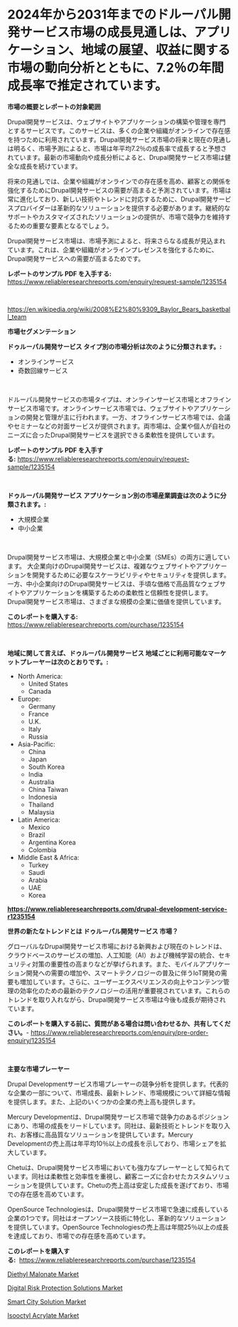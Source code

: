 <p><h1>2024年から2031年までのドルーパル開発サービス市場の成長見通しは、アプリケーション、地域の展望、収益に関する市場の動向分析とともに、7.2％の年間成長率で推定されています。</h1></p><p><strong>市場の概要とレポートの対象範囲</strong></p>
<p><p>Drupal開発サービスは、ウェブサイトやアプリケーションの構築や管理を専門とするサービスです。このサービスは、多くの企業や組織がオンラインで存在感を持つために利用されています。Drupal開発サービス市場の将来と現在の見通しは明るく、市場予測によると、市場は年平均7.2％の成長率で成長すると予想されています。最新の市場動向や成長分析によると、Drupal開発サービス市場は健全な成長を続けています。</p><p>将来の見通しでは、企業や組織がオンラインでの存在感を高め、顧客との関係を強化するためにDrupal開発サービスの需要が高まると予測されています。市場は常に進化しており、新しい技術やトレンドに対応するために、Drupal開発サービスプロバイダーは革新的なソリューションを提供する必要があります。継続的なサポートやカスタマイズされたソリューションの提供が、市場で競争力を維持するための重要な要素となるでしょう。</p><p>Drupal開発サービス市場は、市場予測によると、将来さらなる成長が見込まれています。これは、企業や組織がオンラインプレゼンスを強化するために、Drupal開発サービスへの需要が高まるためです。</p></p>
<p><strong>レポートのサンプル PDF を入手する:</strong> <a href="https://www.reliableresearchreports.com/enquiry/request-sample/1235154">https://www.reliableresearchreports.com/enquiry/request-sample/1235154</a></p>
<p>&nbsp;</p>
<p><a href="https://en.wikipedia.org/wiki/2008%E2%80%9309_Baylor_Bears_basketball_team">https://en.wikipedia.org/wiki/2008%E2%80%9309_Baylor_Bears_basketball_team</a></p>
<p><strong>市場セグメンテーション</strong></p>
<p><strong>ドゥルーパル開発サービス タイプ別の市場分析は次のように分類されます。:</strong></p>
<p><ul><li>オンラインサービス</li><li>奇数回線サービス</li></ul></p>
<p>&nbsp;</p>
<p><p>ドルーパル開発サービスの市場タイプは、オンラインサービス市場とオフラインサービス市場です。オンラインサービス市場では、ウェブサイトやアプリケーションの開発と管理が主に行われます。一方、オフラインサービス市場では、会議やセミナーなどの対面サービスが提供されます。両市場は、企業や個人が自社のニーズに合ったDrupal開発サービスを選択できる柔軟性を提供しています。</p></p>
<p><strong>レポートのサンプル PDF を入手する:</strong>&nbsp;<a href="https://www.reliableresearchreports.com/enquiry/request-sample/1235154">https://www.reliableresearchreports.com/enquiry/request-sample/1235154</a></p>
<p>&nbsp;</p>
<p><strong> ドゥルーパル開発サービス アプリケーション別の市場産業調査は次のように分類されます。:</strong></p>
<p><ul><li>大規模企業</li><li>中小企業</li></ul></p>
<p>&nbsp;</p>
<p><p>Drupal開発サービス市場は、大規模企業と中小企業（SMEs）の両方に適しています。 大企業向けのDrupal開発サービスは、複雑なウェブサイトやアプリケーションを開発するために必要なスケーラビリティやセキュリティを提供します。 一方、中小企業向けのDrupal開発サービスは、手頃な価格で高品質なウェブサイトやアプリケーションを構築するための柔軟性と信頼性を提供します。 Drupal開発サービス市場は、さまざまな規模の企業に価値を提供しています。</p></p>
<p><strong>このレポートを購入する:</strong>&nbsp; <a href="https://www.reliableresearchreports.com/purchase/1235154">https://www.reliableresearchreports.com/purchase/1235154</a></p>
<p>&nbsp;</p>
<p><strong>地域に関して言えば、ドゥルーパル開発サービス 地域ごとに利用可能なマーケットプレーヤーは次のとおりです。:</strong></p>
<p><ul>
    <li>
        North America:
        <ul>
            <li>United States</li>
            <li>Canada</li>
        </ul>
    </li>
    <li>
        Europe:
        <ul>
            <li>Germany</li>
            <li>France</li>
            <li>U.K.</li>
            <li>Italy</li>
            <li>Russia</li>
        </ul>
    </li>
    <li>
        Asia-Pacific:
        <ul>
            <li>China</li>
            <li>Japan</li>
            <li>South Korea</li>
            <li>India</li>
            <li>Australia</li>
            <li>China Taiwan</li>
            <li>Indonesia</li>
            <li>Thailand</li>
            <li>Malaysia</li>
        </ul>
    </li>
    <li>
        Latin America:
        <ul>
            <li>Mexico</li>
            <li>Brazil</li>
            <li>Argentina Korea</li>
            <li>Colombia</li>
        </ul>
    </li>
    <li>
        Middle East & Africa:
        <ul>
            <li>Turkey</li>
            <li>Saudi</li>
            <li>Arabia</li>
            <li>UAE</li>
            <li>Korea</li>
        </ul>
    </li>
    </ul></p>
<p><strong><a href="https://www.reliableresearchreports.com/drupal-development-service-r1235154">https://www.reliableresearchreports.com/drupal-development-service-r1235154</a></strong>&nbsp;</p>
<p><strong>世界の新たなトレンドとは ドゥルーパル開発サービス 市場？</strong></p>
<p><p>グローバルなDrupal開発サービス市場における新興および現在のトレンドは、クラウドベースのサービスの増加、人工知能（AI）および機械学習の統合、セキュリティ対策の重要性の高まりなどが挙げられます。また、モバイルアプリケーション開発への需要の増加や、スマートテクノロジーの普及に伴うIoT開発の需要も増加しています。さらに、ユーザーエクスペリエンスの向上やコンテンツ管理の効率化のための最新のテクノロジーの活用が重要視されています。これらのトレンドを取り入れながら、Drupal開発サービス市場は今後も成長が期待されています。</p></p>
<p><strong>このレポートを購入する前に、質問がある場合は問い合わせるか、共有してください。</strong>- <a href="https://www.reliableresearchreports.com/enquiry/pre-order-enquiry/1235154">https://www.reliableresearchreports.com/enquiry/pre-order-enquiry/1235154</a></p>
<p>&nbsp;</p>
<p><strong>主要な市場プレーヤー</strong></p>
<p><p>Drupal Developmentサービス市場プレーヤーの競争分析を提供します。代表的な企業の一部について、市場成長、最新トレンド、市場規模について詳細な情報を提供します。また、上記のいくつかの企業の売上高も提供します。</p><p>Mercury Developmentは、Drupal開発サービス市場で競争力のあるポジションにあり、市場の成長をリードしています。同社は、最新技術とトレンドを取り入れ、お客様に高品質なソリューションを提供しています。Mercury Developmentの売上高は年平均10％以上の成長を示しており、市場シェアを拡大しています。</p><p>Chetuは、Drupal開発サービス市場においても強力なプレーヤーとして知られています。同社は柔軟性と効率性を重視し、顧客ニーズに合わせたカスタムソリューションを提供しています。Chetuの売上高は安定した成長を遂げており、市場での存在感を高めています。</p><p>OpenSource Technologiesは、Drupal開発サービス市場で急速に成長している企業の1つです。同社はオープンソース技術に特化し、革新的なソリューションを提供しています。OpenSource Technologiesの売上高は年間25％以上の成長を達成しており、市場での存在感を高めています。</p></p>
<p><strong>このレポートを購入する:</strong>&nbsp;&nbsp;<a href="https://www.reliableresearchreports.com/purchase/1235154">https://www.reliableresearchreports.com/purchase/1235154</a></p>
<p><p><a href="https://github.com/EdwarWatkinXXdd/Market-Research-Report-List-1/blob/main/diethyl-malonate-market.md">Diethyl Malonate Market</a></p><p><a href="https://issuu.com/reportprime-2/docs/digital-risk-protection-solutions-market-size-2030">Digital Risk Protection Solutions Market</a></p><p><a href="https://issuu.com/reportprime-2/docs/smart-city-solution-market-size-2030.pptx">Smart City Solution Market</a></p><p><a href="https://github.com/LoganChynna/Market-Research-Report-List-1/blob/main/isooctyl-acrylate-market.md">Isooctyl Acrylate Market</a></p></p>